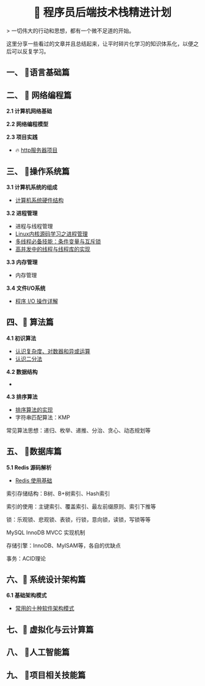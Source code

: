  <h1 align="center">&#x1F4DC 程序员后端技术栈精进计划 </h1>
> 一切伟大的行动和思想，都有一个微不足道的开始。 

这里分享一些看过的文章并且总结起来，让平时碎片化学习的知识体系化，以便之后可以反复学习。

## 一、 :rocket:语言基础篇



## 二、 :rocket: 网络编程篇

**2.1 计算机网络基础**

**2.2 网络编程模型**

**2.3 项目实践**

-   :fire: ​[http服务器项目](https://github.com/Fan6514/httpServer4c)

## 三、 :rocket:操作系统篇

**3.1 计算机系统的组成**

-   [计算机系统硬件结构](note/os/计算机系统硬件.md)

**3.2 进程管理**

-   进程与线程管理
-   [Linux内核源码学习之进程管理](note/linux/Linux内核源码学习.md)
-   [多线程必备技能：条件变量与互斥锁](note/os/cond.md)
-   [高并发中的线程与线程库的实现](note/os/threadpool.md)

**3.3 内存管理**

-   内存管理

**3.4 文件I/O系统**

-   [程序 I/O 操作详解](note/linux/io.md)

## 四、:rocket: 算法篇

**4.1 初识算法**

-   [认识复杂度、对数器和异或运算](note/data_structure/base.md)
-   [认识二分法](note/data_structure/binary.md)

**4.2 数据结构**

-   

**4.3 排序算法**

-   [排序算法的实现](note/data_structure/sort.md)
-   字符串匹配算法：KMP

常见算法思想：递归、枚举、递推、分治、贪心、动态规划等

## 五、 :rocket:数据库篇

**5.1 Redis 源码解析**

-   [Redis 使用基础](note/db/redis_base.md)

索引存储结构：B树、B+树索引、Hash索引

索引的使用：主键索引、覆盖索引、最左前缀原则、索引下推等

锁：乐观锁、悲观锁、表锁，行锁，意向锁，读锁，写锁等等

MySQL InnoDB MVCC 实现机制

存储引擎：InnoDB、MyISAM等，各自的优缺点

事务：ACID理论

## 六、:rocket: 系统设计架构篇

**6.1 基础架构模式**

-   [常用的十种软件架构模式](note/system_design/sys_design_structure.md)

## 七、:rocket: 虚拟化与云计算篇

## 八、 :rocket:人工智能篇

## 九、 :rocket:项目相关技能篇

